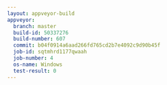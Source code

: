 ```yaml
---
layout: appveyor-build
appveyor:
  branch: master
  build-id: 50337276
  build-number: 607
  commit: b04f0914a6aad266fd765cd2b7e4092c9d90b45f
  job-id: sqtmhrd1177qwaah
  job-number: 4
  os-name: Windows
  test-result: 0
---
```

